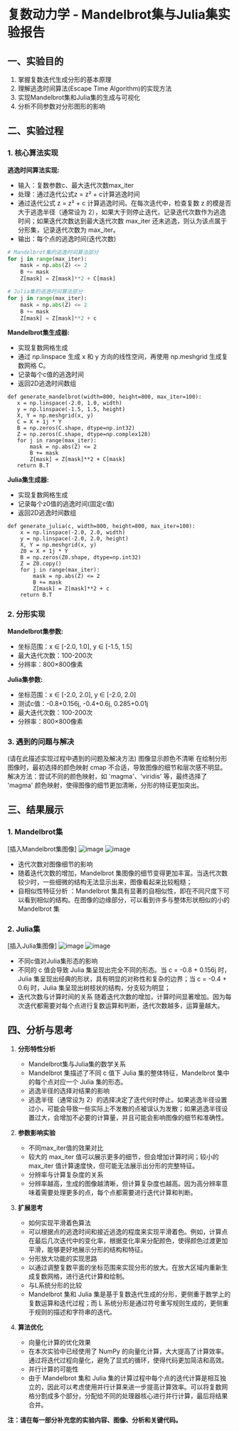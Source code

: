 # 复数动力学 - Mandelbrot集与Julia集实验报告

## 一、实验目的

1. 掌握复数迭代生成分形的基本原理
2. 理解逃逸时间算法(Escape Time Algorithm)的实现方法
3. 实现Mandelbrot集和Julia集的生成与可视化
4. 分析不同参数对分形图形的影响

## 二、实验过程

### 1. 核心算法实现

**逃逸时间算法实现:**
- 输入：复数参数c、最大迭代次数max_iter
- 处理：通过迭代公式z = z² + c计算逃逸时间
- 通过迭代公式 z = z² + c 计算逃逸时间。在每次迭代中，检查复数 z 的模是否大于逃逸半径（通常设为 2），如果大于则停止迭代，记录迭代次数作为逃逸时间；如果迭代次数达到最大迭代次数 max_iter 还未逃逸，则认为该点属于分形集，记录迭代次数为 max_iter。
- 输出：每个点的逃逸时间(迭代次数)
```python
# Mandelbrot集的逃逸时间算法部分
for j in range(max_iter):
    mask = np.abs(Z) <= 2
    B += mask
    Z[mask] = Z[mask]**2 + C[mask]

# Julia集的逃逸时间算法部分
for j in range(max_iter):
    mask = np.abs(Z) <= 2
    B += mask
    Z[mask] = Z[mask]**2 + c
 ```  
**Mandelbrot集生成器:**
- 实现复数网格生成
- 通过 np.linspace 生成 x 和 y 方向的线性空间，再使用 np.meshgrid 生成复数网格 C。
- 记录每个c值的逃逸时间
- 返回2D逃逸时间数组
 ``` 
def generate_mandelbrot(width=800, height=800, max_iter=100):
    x = np.linspace(-2.0, 1.0, width)
    y = np.linspace(-1.5, 1.5, height)
    X, Y = np.meshgrid(x, y)
    C = X + 1j * Y
    B = np.zeros(C.shape, dtype=np.int32)
    Z = np.zeros(C.shape, dtype=np.complex128)
    for j in range(max_iter):
        mask = np.abs(Z) <= 2
        B += mask
        Z[mask] = Z[mask]**2 + C[mask]
    return B.T
```
**Julia集生成器:**
- 实现复数网格生成
- 记录每个z0值的逃逸时间(固定c值)
- 返回2D逃逸时间数组
```
def generate_julia(c, width=800, height=800, max_iter=100):
    x = np.linspace(-2.0, 2.0, width)
    y = np.linspace(-2.0, 2.0, height)
    X, Y = np.meshgrid(x, y)
    Z0 = X + 1j * Y
    B = np.zeros(Z0.shape, dtype=np.int32)
    Z = Z0.copy()
    for j in range(max_iter):
        mask = np.abs(Z) <= 2
        B += mask
        Z[mask] = Z[mask]**2 + c
    return B.T
```
### 2. 分形实现

**Mandelbrot集参数:**
- 坐标范围：x ∈ [-2.0, 1.0], y ∈ [-1.5, 1.5]
- 最大迭代次数：100-200次
- 分辨率：800×800像素

**Julia集参数:**
- 坐标范围：x ∈ [-2.0, 2.0], y ∈ [-2.0, 2.0]
- 测试c值：-0.8+0.156j, -0.4+0.6j, 0.285+0.01j
- 最大迭代次数：100-200次
- 分辨率：800×800像素

### 3. 遇到的问题与解决

(请在此描述实现过程中遇到的问题及解决方法)
图像显示颜色不清晰
在绘制分形图像时，最初选择的颜色映射 cmap 不合适，导致图像的细节和层次感不明显。
解决方法：尝试不同的颜色映射，如 'magma'、'viridis' 等，最终选择了 'magma' 颜色映射，使得图像的细节更加清晰，分形的特征更加突出。
## 三、结果展示

### 1. Mandelbrot集
[插入Mandelbrot集图像]
![image](https://github.com/user-attachments/assets/84f44a5d-372c-47fb-8c5d-41856e8e2fe5)
![image](https://github.com/user-attachments/assets/1cb3f580-e404-46da-a653-c2f22a6272fa)

- 迭代次数对图像细节的影响
- 随着迭代次数的增加，Mandelbrot 集图像的细节变得更加丰富。当迭代次数较少时，一些细微的结构无法显示出来，图像看起来比较粗糙；
- 自相似性特征分析
：Mandelbrot 集具有显著的自相似性，即在不同尺度下可以看到相似的结构。在图像的边缘部分，可以看到许多与整体形状相似的小的 Mandelbrot 集
### 2. Julia集 
[插入Julia集图像]
![image](https://github.com/user-attachments/assets/4815af6b-1756-464a-9137-efc9127ca9f8)
![image](https://github.com/user-attachments/assets/1ad7f93d-a3f0-4aea-9eeb-5e4af75c3305)

- 不同c值对Julia集形态的影响
- 不同的 c 值会导致 Julia 集呈现出完全不同的形态。当 c = -0.8 + 0.156j 时，Julia 集呈现出经典的形状，具有明显的对称性和复杂的边界；当 c = -0.4 + 0.6j 时，Julia 集呈现出树枝状的结构，分支较为明显；
- 迭代次数与计算时间的关系
随着迭代次数的增加，计算时间显著增加。因为每次迭代都需要对每个点进行复数运算和判断，迭代次数越多，运算量越大。
## 四、分析与思考

1. **分形特性分析**
   - Mandelbrot集与Julia集的数学关系
   - Mandelbrot 集描述了不同 c 值下 Julia 集的整体特征，Mandelbrot 集中的每个点对应一个 Julia 集的形态。
   - 逃逸半径的选择对结果的影响
   - 逃逸半径（通常设为 2）的选择决定了迭代何时停止。如果逃逸半径设置过小，可能会导致一些实际上不发散的点被误认为发散；如果逃逸半径设置过大，会增加不必要的计算量，并且可能会影响图像的细节和准确性。

2. **参数影响实验**
   - 不同max_iter值的效果对比
   - 较大的 max_iter 值可以展示更多的细节，但会增加计算时间；较小的 max_iter 值计算速度快，但可能无法展示出分形的完整特征。
   - 分辨率与计算复杂度的关系
   - 分辨率越高，生成的图像越清晰，但计算复杂度也越高。因为高分辨率意味着需要处理更多的点，每个点都需要进行迭代计算和判断。

3. **扩展思考**
   - 如何实现平滑着色算法
   - 可以根据点的逃逸时间和接近逃逸的程度来实现平滑着色。例如，计算点在最后几次迭代中的变化率，根据变化率来分配颜色，使得颜色过渡更加平滑，能够更好地展示分形的结构和特征。
   - 分形放大功能的实现思路
   - 以通过调整复数平面的坐标范围来实现分形的放大。在放大区域内重新生成复数网格，进行迭代计算和绘制。
   - 与L系统分形的比较
   - Mandelbrot 集和 Julia 集是基于复数迭代生成的分形，更侧重于数学上的复数运算和迭代过程；而 L 系统分形是通过符号重写规则生成的，更侧重于规则的描述和字符串的迭代。

4. **算法优化**
   - 向量化计算的优化效果
   - 在本次实验中已经使用了 NumPy 的向量化计算，大大提高了计算效率。通过将迭代过程向量化，避免了显式的循环，使得代码更加简洁和高效。
   - 并行计算的可能性
   - 由于 Mandelbrot 集和 Julia 集的计算过程中每个点的迭代计算是相互独立的，因此可以考虑使用并行计算来进一步提高计算效率。可以将复数网格分割成多个部分，分配给不同的处理器核心进行并行计算，最后将结果合并。

**注：请在每一部分补充您的实验内容、图像、分析和关键代码。**
